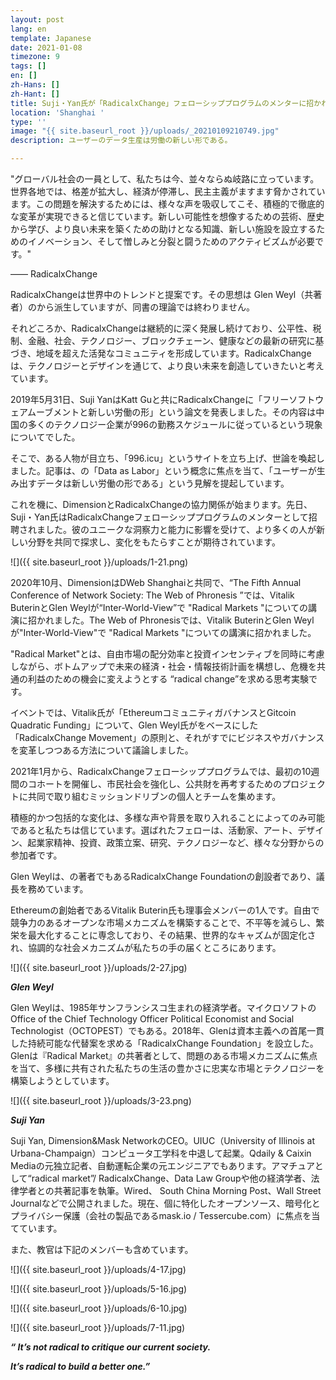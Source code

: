 ```yaml
---
layout: post
lang: en
template: Japanese
date: 2021-01-08
timezone: 9
tags: []
en: []
zh-Hans: []
zh-Hant: []
title: Suji・Yan氏が「RadicalxChange」フェローシッププログラムのメンターに招かれました
location: 'Shanghai '
type: ''
image: "{{ site.baseurl_root }}/uploads/_20210109210749.jpg"
description: ユーザーのデータ生産は労働の新しい形である。

---
```

"グローバル社会の一員として、私たちは今、並々ならぬ岐路に立っています。世界各地では、格差が拡大し、経済が停滞し、民主主義がますます脅かされています。この問題を解決するためには、様々な声を吸収してこそ、積極的で徹底的な変革が実現できると信じています。新しい可能性を想像するための芸術、歴史から学び、より良い未来を築くための助けとなる知識、新しい施設を設立するためのイノベーション、そして憎しみと分裂と闘うためのアクティビズムが必要です。"

—— RadicalxChange

RadicalxChangeは世界中のトレンドと提案です。その思想は Glen Weyl（共著者）の<Radical Markets>から派生していますが、同書の理論では終わりません。

それどころか、RadicalxChangeは継続的に深く発展し続けており、公平性、税制、金融、社会、テクノロジー、ブロックチェーン、健康などの最新の研究に基づき、地域を超えた活発なコミュニティを形成しています。RadicalxChangeは、テクノロジーとデザインを通じて、より良い未来を創造していきたいと考えています。

2019年5月31日、Suji YanはKatt Guと共にRadicalxChangeに「フリーソフトウェアムーブメントと新しい労働の形」という論文を発表しました。その内容は中国の多くのテクノロジー企業が996の勤務スケジュールに従っているという現象についてでした。

そこで、ある人物が目立ち、「996.icu」というサイトを立ち上げ、世論を喚起しました。記事は、<Radical Markets>の「Data as Labor」という概念に焦点を当て、「ユーザーが生み出すデータは新しい労働の形である」という見解を提起しています。

これを機に、DimensionとRadicalxChangeの協力関係が始まります。先日、Suji・Yan氏はRadicalxChangeフェローシッププログラムのメンターとして招聘されました。彼のユニークな洞察力と能力に影響を受けて、より多くの人が新しい分野を共同で探求し、変化をもたらすことが期待されています。

![]({{ site.baseurl_root }}/uploads/1-21.png)

2020年10月、DimensionはDWeb Shanghaiと共同で、“The Fifth Annual Conference of Network Society: The Web of Phronesis ‍”では、Vitalik ButerinとGlen Weylが“Inter-World-View”で "Radical Markets "についての講演に招かれました。The Web of Phronesisでは、Vitalik ButerinとGlen Weylが"Inter-World-View"で "Radical Markets "についての講演に招かれました。

"Radical Market"とは、自由市場の配分効率と投資インセンティブを同時に考慮しながら、ボトムアップで未来の経済・社会・情報技術計画を構想し、危機を共通の利益のための機会に変えようとする “radical change”を求める思考実験です。

イベントでは、Vitalik氏が「EthereumコミュニティガバナンスとGitcoin Quadratic Funding」について、Glen Weyl氏が<Radical Markets>をベースにした「RadicalxChange Movement」の原則と、それがすでにビジネスやガバナンスを変革しつつある方法について議論しました。

2021年1月から、RadicalxChangeフェローシッププログラムでは、最初の10週間のコホートを開催し、市民社会を強化し、公共財を再考するためのプロジェクトに共同で取り組むミッションドリブンの個人とチームを集めます。

積極的かつ包括的な変化は、多様な声や背景を取り入れることによってのみ可能であると私たちは信じています。選ばれたフェローは、活動家、アート、デザイン、起業家精神、投資、政策立案、研究、テクノロジーなど、様々な分野からの参加者です。

Glen Weylは、<Radical Market>の著者でもあるRadicalxChange Foundationの創設者であり、議長を務めています。

Ethereumの創始者であるVitalik Buterin氏も理事会メンバーの1人です。自由で競争力のあるオープンな市場メカニズムを構築することで、不平等を減らし、繁栄を最大化することに専念しており、その結果、世界的なキャズムが固定化され、協調的な社会メカニズムが私たちの手の届くところにあります。

![]({{ site.baseurl_root }}/uploads/2-27.jpg)

**_Glen Weyl_**

Glen Weylは、1985年サンフランシスコ生まれの経済学者。マイクロソフトのOffice of the Chief Technology Officer Political Economist and Social Technologist（OCTOPEST）でもある。2018年、Glenは資本主義への首尾一貫した持続可能な代替案を求める「RadicalxChange Foundation」を設立した。Glenは『Radical Market』の共著者として、問題のある市場メカニズムに焦点を当て、多様に共有された私たちの生活の豊かさに忠実な市場とテクノロジーを構築しようとしています。

![]({{ site.baseurl_root }}/uploads/3-23.png)

**_Suji Yan_**

Suji Yan, Dimension&Mask NetworkのCEO。UIUC（University of Illinois at Urbana-Champaign）コンピュータ工学科を中退して起業。Qdaily & Caixin Mediaの元独立記者、自動運転企業の元エンジニアでもあります。アマチュアとして“radical market”/ RadicalxChange、Data Law Groupや他の経済学者、法律学者との共著記事を執筆。Wired、 South China Morning Post、Wall Street Journalなどで公開されました。現在、個に特化したオープンソース、暗号化とプライバシー保護（会社の製品であるmask.io / Tessercube.com）に焦点を当てています。

また、教官は下記のメンバーも含めています。

![]({{ site.baseurl_root }}/uploads/4-17.jpg)

![]({{ site.baseurl_root }}/uploads/5-16.jpg)

![]({{ site.baseurl_root }}/uploads/6-10.jpg)

![]({{ site.baseurl_root }}/uploads/7-11.jpg)

**_“ It’s not radical to critique our current society._**

**_It’s radical to build a better one.”_**